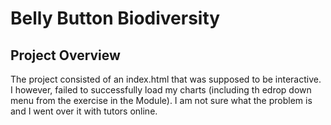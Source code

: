 # Belly Button Biodiversity

## Project Overview
The project consisted of an index.html that was supposed to be interactive. I however, failed to successfully load my charts (including th edrop down menu from the exercise in the Module). I am not sure what the problem is and I went over it with tutors online. 
